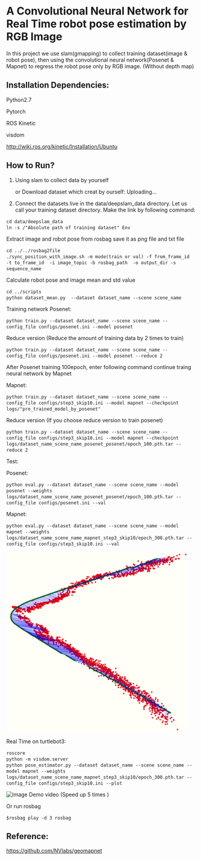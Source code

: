 # A Convolutional Neural Network for Real Time robot pose estimation by RGB Image

In this project we use slam(gmapping) to collect training dataset(image & robot pose), then using the convolutional neural network(Posenet & Mapnet) to regress the robot pose only by RGB image. (Without depth map)

## Installation Dependencies:

Python2.7

Pytorch

ROS Kinetic

visdom

http://wiki.ros.org/kinetic/Installation/Ubuntu


## How to Run?
1. Using slam to collect data by yourself

   or Download dataset which creat by ourself: Uploading...

2. Connect the datasets live in the data/deepslam_data directory. Let us call your training dataset directory. Make the link by following command:

```
cd data/deepslam_data
ln -s /"Absolute path of training dataset" Env
```

Extract image and robot pose from rosbag save it as png file and txt file

```
cd ../../rosbag2file
./sync_position_with_image.sh -m mode(train or val) -f from_frame_id  -t to_frame_id  -i image_topic -b rosbag_path  -o output_dir -s sequence_name
```

Calculate robot pose and image mean and std value

```
cd ../scripts
python dataset_mean.py  --dataset dataset_name --scene scene_name
```

Training network
Posenet:
```
python train.py --dataset dataset_name --scene scene_name --config_file configs/posenet.ini --model posenet
```

Reduce version (Reduce the amount of training data by 2 times to train)

```
python train.py --dataset dataset_name --scene scene_name --config_file configs/posenet.ini --model posenet --reduce 2
```

After Posenet training 100epoch, enter following command continue traing neural network by Mapnet

Mapnet:
```
python train.py --dataset dataset_name --scene scene_name --config_file configs/step3_skip10.ini --model mapnet --checkpoint logs/"pre_trained_model_by_posenet"
```

Reduce version (If you choose reduce version to train posenet)
```
python train.py --dataset dataset_name --scene scene_name --config_file configs/step3_skip10.ini --model mapnet --checkpoint logs/dataset_name_scene_name_posenet_posenet/epoch_100.pth.tar --reduce 2
```

Test:

Posenet:

```
python eval.py --dataset dataset_name --scene scene_name --model posenet --weights logs/dataset_name_scene_name_posenet_posenet/epoch_100.pth.tar --config_file configs/posenet.ini --val
```
Mapnet:

```
python eval.py --dataset dataset_name --scene scene_name --model mapnet --weights logs/dataset_name_scene_name_mapnet_step3_skip10/epoch_300.pth.tar --config_file configs/step3_skip10.ini --val
```


![image](https://github.com/m5823779/PoseEstimation/blob/master/demo/result.png)

Real Time on turtlebot3:

```
roscore
python -m visdom.server
python pose_estimator.py --dataset dataset_name --scene scene_name --model mapnet --weights logs/dataset_name_scene_name_mapnet_step3_skip10/epoch_300.pth.tar --config_file configs/step3_skip10.ini --plot
```


![image](https://github.com/m5823779/PoseEstimation/blob/master/demo/success.gif)
Demo video (Speed up 5 times )

Or run rosbag

```
$rosbag play -d 3 rosbag
```

## Reference:

https://github.com/NVlabs/geomapnet
